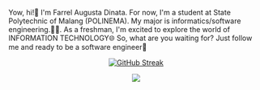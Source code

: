 <p> 
  Yow, hi!👋 I'm Farrel Augusta Dinata. For now, I'm a student at State Polytechnic of Malang (POLINEMA). My major is informatics/software engineering.👨‍💻. As a freshman, I'm excited to explore the world of INFORMATION TECHNOLOGY🌐
  So, what are you waiting for? Just follow me and ready to be a software engineer🚀
</p>
<div align="center">
  
  [![GitHub Streak](https://github-readme-streak-stats.herokuapp.com?user=FarrelAD&theme=highcontrast&hide_border=true&border_radius=10)](https://git.io/streak-stats)
  
  <a href="https://skillicons.dev">
    <img src="https://skillicons.dev/icons?i=git,vscode,java" />
  </a>
</div>
